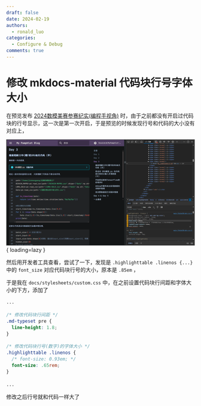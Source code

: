 ```yaml
---
draft: false
date: 2024-02-19
authors:
  - ronald_luo
categories:
  - Configure & Debug
comments: true
---
```


# 修改 mkdocs-material 代码块行号字体大小

在预览发布 [2024数模美赛参赛纪实(编程手视角)](2024-02-12.md) 时，由于之前都没有开启过代码块的行号显示，这一次是第一次开启，于是预览的时候发现行号和代码的大小没有对应上，

![code_linenos](../images/code_linenos.png){ loading=lazy }

然后用开发者工具查看，尝试了一下，发现是 `.highlighttable .linenos {...}` 中的 `font_size` 对应代码块行号的大小，原本是 `.85em` ，

于是我在 `docs/stylesheets/custom.css` 中，在之前设置代码块行间距和字体大小的下方，添加了

```css hl_nums="8-12"
...

/* 修改代码块行间距 */
.md-typeset pre {
  line-height: 1.8;
}

/* 修改代码块行号(数字)的字体大小 */
.highlighttable .linenos {
  /* font-size: 0.93em; */
  font-size: .65rem;
}

...
```

修改之后行号就和代码一样大了